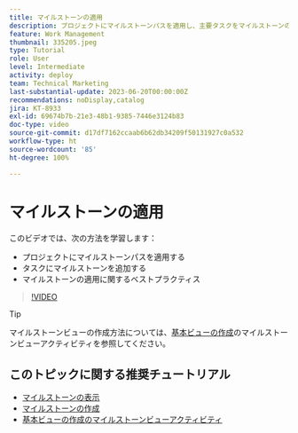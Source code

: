 ```yaml
---
title: マイルストーンの適用
description: プロジェクトにマイルストーンパスを適用し、主要タスクをマイルストーンのステップとしてプロジェクト内で関連付ける方法を説明します。
feature: Work Management
thumbnail: 335205.jpeg
type: Tutorial
role: User
level: Intermediate
activity: deploy
team: Technical Marketing
last-substantial-update: 2023-06-20T00:00:00Z
recommendations: noDisplay,catalog
jira: KT-8933
exl-id: 69674b7b-21e3-48b1-9385-7446e3124b83
doc-type: video
source-git-commit: d17df7162ccaab6b62db34209f50131927c0a532
workflow-type: ht
source-wordcount: '85'
ht-degree: 100%

---
```


# マイルストーンの適用

このビデオでは、次の方法を学習します：

* プロジェクトにマイルストーンパスを適用する
* タスクにマイルストーンを追加する
* マイルストーンの適用に関するベストプラクティス

>[!VIDEO](https://video.tv.adobe.com/v/335205/?quality=12&learn=on&enablevpops)

>[!TIP]
>
>マイルストーンビューの作成方法については、[基本ビューの作成](/help/reporting/basic-reporting/create-a-basic-view.md)のマイルストーンビューアクティビティを参照してください。

## このトピックに関する推奨チュートリアル

* [マイルストーンの表示](/help/manage-work/approval-processes-and-milestone-paths/view-milestones.md)
* [マイルストーンの作成](/help/administration-and-setup/approval-processes-and-milestone-paths/creating-milestones.md)
* [基本ビューの作成のマイルストーンビューアクティビティ](/help/reporting/basic-reporting/create-a-basic-view.md)
